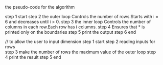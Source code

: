 the pseudo-code for the algorithm 

step 1 start 
step 2 the outer loop Controls the number of rows.Starts with i = 6 and decreases until i > 0.
step 3 the inner loop Controls the number of columns in each row.Each row has i columns.
step 4 Ensures that * is printed only on the boundaries 
step 5 print the output 
step 6 end 


// to allow the user to input dimension
step 1 start 
step 2 reading inputs for rows  
step 3 make the number of rows the maximum value of the outer loop 
step 4 print the result 
step 5 end 
